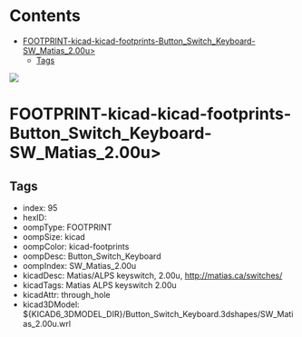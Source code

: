 



Contents
========

* [FOOTPRINT-kicad-kicad-footprints-Button_Switch_Keyboard-SW_Matias_2.00u>](#footprint-kicad-kicad-footprints-button_switch_keyboard-sw_matias_200u)
	* [Tags](#tags)
  
![][im]
# FOOTPRINT-kicad-kicad-footprints-Button_Switch_Keyboard-SW_Matias_2.00u>

## Tags

- index: 95
- hexID: 
- oompType: FOOTPRINT
- oompSize: kicad
- oompColor: kicad-footprints
- oompDesc: Button_Switch_Keyboard
- oompIndex: SW_Matias_2.00u
- kicadDesc: Matias/ALPS keyswitch, 2.00u, http://matias.ca/switches/
- kicadTags: Matias ALPS keyswitch 2.00u
- kicadAttr: through_hole
- kicad3DModel: ${KICAD6_3DMODEL_DIR}/Button_Switch_Keyboard.3dshapes/SW_Matias_2.00u.wrl



[im]: image.png
